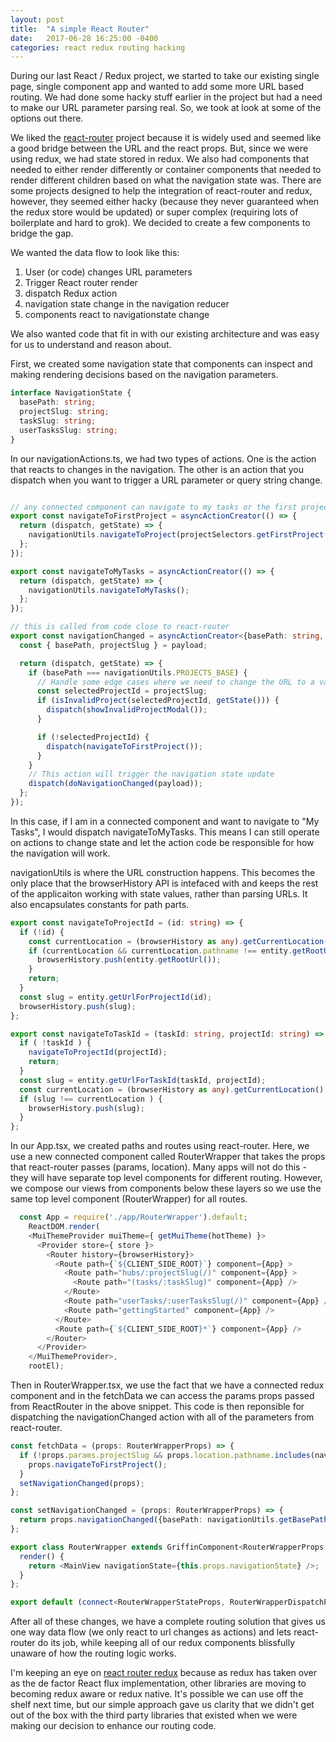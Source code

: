 ```yaml
---
layout: post
title:  "A simple React Router"
date:   2017-06-28 16:25:00 -0400
categories: react redux routing hacking
---
```


During our last React / Redux project, we started to take our existing single page, single component app and wanted to add some more URL based routing.  We had done some hacky stuff earlier in the project but had a need to make our URL parameter parsing real.  So, we took at look at some of the options out there.

We liked the [react-router](https://github.com/ReactTraining/react-router) project because it is widely used and seemed like a good bridge between the URL and the react props.  But, since we were using redux, we had state stored in redux.  We also had components that needed to either render differently or container components that needed to render different children based on what the navigation state was.  There are some projects designed to help the integration of react-router and redux, however, they seemed either hacky (because they never guaranteed when the redux store would be updated) or super complex (requiring lots of boilerplate and hard to grok).  We decided to create a few components to bridge the gap.

We wanted the data flow to look like this:
1. User (or code) changes URL parameters 
2. Trigger React router render
3. dispatch Redux action
4. navigation state change in the navigation reducer
5. components react to navigationstate change 

We also wanted code that fit in with our existing architecture and was easy for us to understand and reason about.

First, we created some navigation state that components can inspect and making rendering decisions based on the navigation parameters.

````typescript
interface NavigationState {
  basePath: string;
  projectSlug: string;
  taskSlug: string;
  userTasksSlug: string;
}
````

In our navigationActions.ts, we had two types of actions.  One is the action that reacts to changes in the navigation.  The other is an action that you dispatch when you want to trigger a URL parameter or query string change.

````typescript

// any connected component can navigate to my tasks or the first project.
export const navigateToFirstProject = asyncActionCreator(() => {
  return (dispatch, getState) => {
    navigationUtils.navigateToProject(projectSelectors.getFirstProject(getState()));
  };
});

export const navigateToMyTasks = asyncActionCreator(() => {
  return (dispatch, getState) => {
    navigationUtils.navigateToMyTasks();
  };
});

// this is called from code close to react-router
export const navigationChanged = asyncActionCreator<{basePath: string, lastBasePath: string, projectSlug: string, taskSlug: string, userTasksSlug: string}>(payload => {
  const { basePath, projectSlug } = payload;

  return (dispatch, getState) => {
    if (basePath === navigationUtils.PROJECTS_BASE) {
      // Handle some edge cases where we need to change the URL to a valid path
      const selectedProjectId = projectSlug;
      if (isInvalidProject(selectedProjectId, getState())) {
        dispatch(showInvalidProjectModal());
      }

      if (!selectedProjectId) {
        dispatch(navigateToFirstProject());
      }
    }
    // This action will trigger the navigation state update
    dispatch(doNavigationChanged(payload));
  };
});
````

In this case, if I am in a connected component and want to navigate to "My Tasks", I would dispatch navigateToMyTasks.  This means I can still operate on actions to change state and let the action code be responsible for how the navigation will work.

navigationUtils is where the URL construction happens.  This becomes the only place that the browserHistory API is intefaced with and keeps the rest of the applicaiton working with state values, rather than parsing URLs.  It also encapsulates constants for path parts.


````typescript
export const navigateToProjectId = (id: string) => {
  if (!id) {
    const currentLocation = (browserHistory as any).getCurrentLocation();
    if (currentLocation && currentLocation.pathname !== entity.getRootUrl() ) {
      browserHistory.push(entity.getRootUrl());
    }
    return;
  }
  const slug = entity.getUrlForProjectId(id);
  browserHistory.push(slug);
};

export const navigateToTaskId = (taskId: string, projectId: string) => {
  if ( !taskId ) {
    navigateToProjectId(projectId);
    return;
  }
  const slug = entity.getUrlForTaskId(taskId, projectId);
  const currentLocation = (browserHistory as any).getCurrentLocation();
  if (slug !== currentLocation ) {
    browserHistory.push(slug);
  }
};

````

In our App.tsx, we created paths and routes using react-router.  Here, we use a new connected component called RouterWrapper that takes the props that react-router passes (params, location).  Many apps will not do this - they will have separate top level components for different routing.  However, we compose our views from components below these layers so we use the same top level component (RouterWrapper) for all routes.

````typescript
  const App = require('./app/RouterWrapper').default;
    ReactDOM.render(
    <MuiThemeProvider muiTheme={ getMuiTheme(hotTheme) }>
      <Provider store={ store }>
        <Router history={browserHistory}>
          <Route path={`${CLIENT_SIDE_ROOT}`} component={App} >
            <Route path="hubs/:projectSlug(/)" component={App} >
              <Route path="(tasks/:taskSlug)" component={App} />
            </Route>
            <Route path="userTasks/:userTasksSlug(/)" component={App} />
            <Route path="gettingStarted" component={App} />
          </Route>
          <Route path={`${CLIENT_SIDE_ROOT}*`} component={App} />
        </Router>
      </Provider>
    </MuiThemeProvider>,
    rootEl);
````
Then in RouterWrapper.tsx, we use the fact that we have a connected redux component and in the fetchData we can access the params props passed from ReactRouter in the above snippet.  This code is then reponsible for dispatching the navigationChanged action with all of the parameters from react-router.

````typescript
const fetchData = (props: RouterWrapperProps) => {
  if (!props.params.projectSlug && props.location.pathname.includes(navigationUtils.PROJECTS_BASE)) {
    props.navigateToFirstProject();
  }
  setNavigationChanged(props);
};

const setNavigationChanged = (props: RouterWrapperProps) => {
  return props.navigationChanged({basePath: navigationUtils.getBasePath(props.location.pathname), lastBasePath: props.navigationState.basePath, projectSlug: props.params.projectSlug, taskSlug: props.params.taskSlug, userTasksSlug: props.params.userTasksSlug});
};

export class RouterWrapper extends GriffinComponent<RouterWrapperProps, {}> {
  render() {
    return <MainView navigationState={this.props.navigationState} />;
  }
};

export default (connect<RouterWrapperStateProps, RouterWrapperDispatchProps, RouterWrapperOwnProps>(mapStateToProps, mapDispatchToProps)(fetch<RouterWrapperProps>(fetchData)(RouterWrapper)));

````

After all of these changes, we have a complete routing solution that gives us one way data flow (we only react to url changes as actions) and lets react-router do its job, while keeping all of our redux components blissfully unaware of how the routing logic works.

I'm keeping an eye on [react router redux](https://github.com/ReactTraining/react-router/tree/master/packages/react-router-redux) because as redux has taken over as the de factor React flux implementation, other libraries are moving to becoming redux aware or redux native.  It's possible we can use off the shelf next time, but our simple approach gave us clarity that we didn't get out of the box with the third party libraries that existed when we were making our decision to enhance our routing code.
